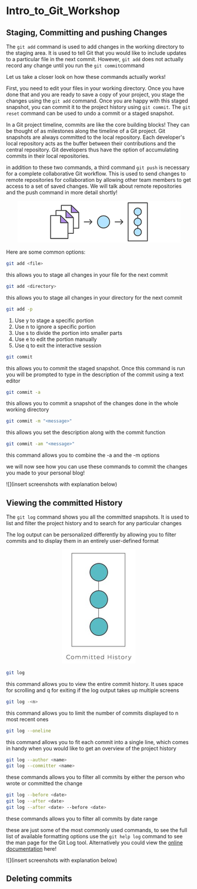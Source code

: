 # Intro_to_Git_Workshop

## Staging, Committing and pushing Changes

The ```git add``` command is used to add changes in the working directory to the staging area. It is used to tell Git that you would like to include updates to a particular file in the next commit. However, ```git add``` does not actually record any change until you run the ```git commit```command

Let us take a closer look on how these commands actually works!

First, you need to edit your files in your working directory. Once you have done that and you are ready to save a copy of your project, you stage the changes using the ```git add``` command. Once you are happy with this staged snapshot, you can commit it to the project history using ```git commit```. The ```git reset``` command can be used to undo a commit or a staged snapshot.

In a Git project timeline, commits are like the core building blocks! They can be thought of as milestones along the timeline of a Git project. Git snapshots are always committed to the local repository. Each developer's local repository acts as the buffer between their contributions and the central repository. Git developers thus have the option of accumulating commits in their local repositories. 

in addition to these two commands, a third command ```git push``` is necessary for a complete collaborative Git workflow. This is used to send changes to remote repositories for collaboration by allowing other team members to get access to a set of saved changes. We will talk about remote repositories and the push command in more detail shortly!

<div style="text-align:center"><img src="images/git-add.png" /></div>

Here are some common options:

```bash
git add <file>
```
this allows you to stage all changes in your file for the next commit 
  
```bash
git add <directory>
```
this allows you to stage all changes in your directory for the next commit 

```bash
git add -p
```
  1. Use y to stage a specific portion 
  2. Use n to ignore a specific portion 
  3. Use s to divide the portion into smaller parts
  4. Use e to edit the portion manually 
  5. Use q to exit the interactive session 
  
```bash
git commit 
```
this allows you to commit the staged snapshot. Once this command is run you will be prompted to type in the description of the commit using a text editor

```bash
git commit -a
```
this allows you to commit a snapshot of the changes done in the whole working directory

```bash
git commit -m "<message>"
```
this allows you set the description along with the commit function 

```bash
git commit -am "<message>"
```
this command allows you to combine the -a and the -m options 

we will now see how you can use these commands to commit the changes you made to your personal blog!
  
![](insert screenshots with explanation below)

## Viewing the committed History

The ```git log``` command shows you all the committed snapshots. It is used to list and filter the project history and to search for any particular changes

The log output can be personalized differently by allowing you to filter commits and to display them in an entirely user-defined format

<div style="text-align:center"><img src="images/git-log" /></div>

```bash 
git log
```
this command allows you to view the entire commit history. It uses space for scrolling and q for exiting if the log output takes up multiple screens

```bash
git log -<n>
```
this command allows you to limit the number of commits displayed to n most recent ones

```bash
git log --oneline
```
this command allows you to fit each commit into a single line, which comes in handy when you would like to get an overview of the project history

```bash
git log --author <name>
git log --committer <name>
```
these commands allows you to filter all commits by either the person who wrote or committed the change

```bash
git log --before <date>
git log --after <date>
git log --after <date> --before <date>
```
these commands allows you to filter all commits by date range

these are just some of the most commonly used commands, to see the full list of available formatting options use the ```git help log``` command to see the man page for the Git Log tool. Alternatively you could view the [online documentation](https://git-scm.com/book/en/v2/Git-Basics-Viewing-the-Commit-History) here!

![](insert screenshots with explanation below)

## Deleting commits




